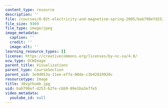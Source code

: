 ```yaml
---
content_type: resource
description: ''
file: /courses/8-02t-electricity-and-magnetism-spring-2005/bab798efd25362fecbb989e1ba3e77e5_38vgthumb.jpg
file_size: 9369
file_type: image/jpeg
image_metadata:
  caption: ''
  credit: ''
  image-alt: ''
learning_resource_types: []
license: https://creativecommons.org/licenses/by-nc-sa/4.0/
ocw_type: OCWImage
parent_title: Visualizations
parent_type: CourseSection
parent_uid: 3e9d053a-11ee-effa-00de-c3b42819928c
resourcetype: Image
title: 38vgthumb.jpg
uid: bab798ef-d253-62fe-cbb9-89e1ba3e77e5
video_metadata:
  youtube_id: null
---
```

